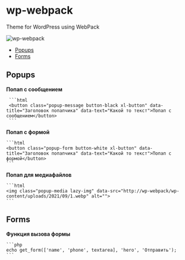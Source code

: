 #  wp-webpack

Theme for WordPress using WebPack

![wp-webpack](https://www.makedo.net/wp-content/uploads/2019/02/wpandwp.png)

* [Popups](https://github.com/spl1t/wp-webpack#popups)
* [Forms](https://github.com/spl1t/wp-webpack#forms)

##  Popups

**Попап с сообщением**  

     ```html
     <button class="popup-message button-black xl-button" data-title="Заголовок попапчика" data-text="Какой то текст">Попап с сообщением</button>
     ```

**Попап с формой**  

    ```html
    <button class="popup-form button-white xl-button" data-title="Заголовок попапчика" data-text="Какой то текст">Попап с формой</button>
    ```
**Попап для медиафайлов**  

    ```html
    <img class="popup-media lazy-img" data-src="http://wp-webpack/wp-content/uploads/2021/09/1.webp" alt="">
    ```


##  Forms

**Функция вызова формы**  

    ```php
    echo get_form(['name', 'phone', textarea], 'hero', 'Отправить'); 
    ```





